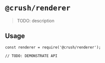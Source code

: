 # `@crush/renderer`

> TODO: description

## Usage

```
const renderer = require('@crush/renderer');

// TODO: DEMONSTRATE API
```
